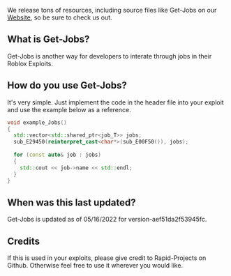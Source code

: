 We release tons of resources, including source files like Get-Jobs on our <a href="https://www.venesix.net">Website</a>, so be sure to check us out.

## What is Get-Jobs?

Get-Jobs is another way for developers to interate through jobs in their Roblox Exploits.

## How do you use Get-Jobs?

It's very simple. Just implement the code in the header file into your exploit and use the example below as a reference.

```cpp
void example_Jobs()
{
  std::vector<std::shared_ptr<job_T>> jobs;
  sub_E29450(reinterpret_cast<char*>(sub_E00F50()), jobs);
  
  for (const auto& job : jobs)
  {
    std::cout << job->name << std::endl;
  }
}
```

## When was this last updated?

Get-Jobs is updated as of 05/16/2022 for version-aef51da2f53945fc.

## Credits

If this is used in your exploits, please give credit to Rapid-Projects on Github. Otherwise feel free to use it wherever you would like.
